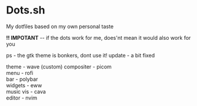 
# Dots.sh

My dotfiles based on my own personal taste

**!! IMPOTANT** -- if the dots work for me, does'nt mean it would also work for you

ps - the gtk theme is bonkers, dont use it! update - a bit fixed

theme - wave (custom)
compositer - picom<br>
menu - rofi<br>
bar - polybar<br>
widgets - eww<br>
music vis - cava<br>
editor - nvim<br>
